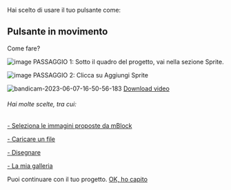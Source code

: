 Hai scelto di usare il tuo pulsante come: 

## Pulsante in movimento

Come fare? 

![image](https://github.com/erikenicole-20132017/ILARY-SISTEMA-OPERATIVO/assets/108028311/d243b991-dae6-4a43-953b-01fb1a3d66d1)
PASSAGGIO 1: Sotto il quadro del progetto, vai nella sezione Sprite.

![image](https://github.com/erikenicole-20132017/ILARY-SISTEMA-OPERATIVO/assets/108028311/9995f128-b3f1-4964-a584-fe3bdfbb88cc)
PASSAGGIO 2: Clicca su Aggiungi Sprite 

![bandicam-2023-06-07-16-50-56-183](https://github.com/erikenicole-20132017/ILARY-SISTEMA-OPERATIVO/assets/108028311/25d8864d-c9c6-4d63-9841-b7b49a16f90d)
[Download video](https://s164.convertio.me/p/Ze6V6pIEF-Ld8RuXBRhQsg/7c01646ca875c115b4c1c35c24759da9/bandicam-2023-06-07-16-50-56-183.mp4)

###### Hai molte scelte, tra cui: 

[- Seleziona le immagini proposte da mBlock](https://github.com/erikenicole-20132017/ILARY-SISTEMA-OPERATIVO/blob/main/immagini%20mblock.md)

[- Caricare un file](https://github.com/erikenicole-20132017/ILARY-SISTEMA-OPERATIVO/blob/main/importa%20file.md)

[- Disegnare](https://github.com/erikenicole-20132017/ILARY-SISTEMA-OPERATIVO/blob/main/disegnare%20sprite.md)

[- La mia galleria](https://github.com/erikenicole-20132017/ILARY-SISTEMA-OPERATIVO/blob/main/la%20mia%20galleria.md)

Puoi continuare con il tuo progetto. [OK, ho capito](https://github.com/erikenicole-20132017/ILARY-SISTEMA-OPERATIVO/discussions/3)
